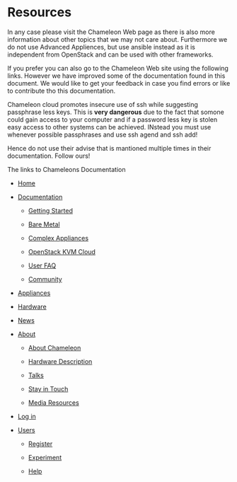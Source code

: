 Resources
=========

In any case please visit the Chameleon Web page as there is also more
information about other topics that we may not care about. Furthermore
we do not use Advanced Appliences, but use ansible instead as it is
independent from OpenStack and can be used with other frameworks.

If you prefer you can also go to the Chameleon Web site using the
following links. However we have improved some of the documentation
found in this document. We would like to get your feedback in case you
find errors or like to contribute tho this documentation.

Chameleon cloud promotes insecure use of ssh while suggesting passphrase
less keys. This is **very dangerous** due to the fact that somone could
gain access to your computer and if a password less key is stolen easy
access to other systems can be achieved. INstead you must use whenever
possible passphrases and use ssh agend and ssh add!

Hence do not use their advise that is mantioned multiple times in their
documentation. Follow ours!

The links to Chameleons Documentation

-   [Home](https://www.chameleoncloud.org/)

-   [Documentation ](openstack-kvm-user-guide.html#)

    -   [Getting
        Started](https://www.chameleoncloud.org/docs/getting-started/)

    -   [Bare
        Metal](https://www.chameleoncloud.org/docs/bare-metal-user-guide/)

    -   [Complex
        Appliances](https://www.chameleoncloud.org/docs/complex-appliances/)

    -   [OpenStack KVM
        Cloud](https://www.chameleoncloud.org/docs/openstack-kvm-cloud/)

    -   [User FAQ](https://www.chameleoncloud.org/docs/user-faq/)

    -   [Community](https://www.chameleoncloud.org/docs/community/)

-   [Appliances](https://www.chameleoncloud.org/appliances/)

-   [Hardware](https://www.chameleoncloud.org/hardware/)

-   [News](https://www.chameleoncloud.org/news/)

-   [About ](openstack-kvm-user-guide.html#)

    -   [About
        Chameleon](https://www.chameleoncloud.org/about/chameleon/)

    -   [Hardware
        Description](https://www.chameleoncloud.org/about/hardware-description/)

    -   [Talks](https://www.chameleoncloud.org/talks/)

    -   [Stay in
        Touch](https://www.chameleoncloud.org/about/newsletter/)

    -   [Media
        Resources](https://www.chameleoncloud.org/about/media-resources/)

-   [Log in](https://www.chameleoncloud.org/login/)

-   [Users](openstack-kvm-user-guide.html#)

    -   [Register](https://www.chameleoncloud.org/user/register/)

    -   [Experiment](https://www.chameleoncloud.org/docs/getting-started/experiment-quickstart/)

    -   [Help](https://www.chameleoncloud.org/user/help/ticket/new/guest/)
